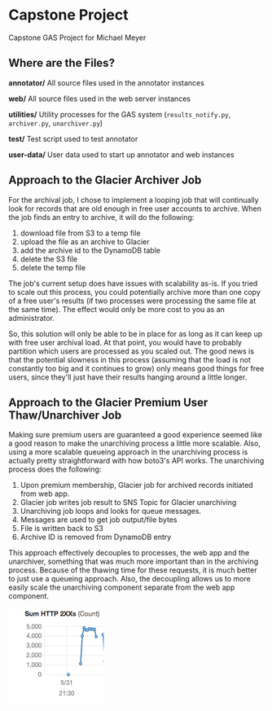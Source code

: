 # Capstone Project
Capstone GAS Project for Michael Meyer

## Where are the Files?

**annotator/** All source files used in the annotator instances

**web/** All source files used in the web server instances

**utilities/** Utility processes for the GAS system (`results_notify.py`, `archiver.py`, `unarchiver.py`)

**test/** Test script used to test annotator

**user-data/** User data used to start up annotator and web instances

## Approach to the Glacier Archiver Job

For the archival job, I chose to implement a looping job that will continually look for records that are old enough in free user accounts to archive. When the job finds an entry to archive, it will do the following:

1. download file from S3 to a temp file
2. upload the file as an archive to Glacier
3. add the archive id to the DynamoDB table
4. delete the S3 file
5. delete the temp file

The job's current setup does have issues with scalability as-is. If you tried to scale out this process, you could potentially archive more than one copy of a free user's results (if two processes were processing the same file at the same time). The effect would only be more cost to you as an administrator.

So, this solution will only be able to be in place for as long as it can keep up with free user archival load. At that point, you would have to probably partition which users are processed as you scaled out. The good news is that the potential slowness in this process (assuming that the load is not constantly too big and it continues to grow) only means good things for free users, since they'll just have their results hanging around a little longer.

## Approach to the Glacier Premium User Thaw/Unarchiver Job

Making sure premium users are guaranteed a good experience seemed like a good reason to make the unarchiving process a little more scalable. Also, using a more scalable queueing approach in the unarchiving process is actually pretty straightforward with how boto3's API works. The unarchiving process does the following:

1. Upon premium membership, Glacier job for archived records initiated from web app.
2. Glacier job writes job result to SNS Topic for Glacier unarchiving
3. Unarchiving job loops and looks for queue messages.
4. Messages are used to get job output/file bytes
5. File is written back to S3
6. Archive ID is removed from DynamoDB entry

This approach effectively decouples to processes, the web app and the unarchiver, something that was much more important than in the archiving process. Because of the thawing time for these requests, it is much better to just use a queueing approach. Also, the decoupling allows us to more easily scale the unarchiving component separate from the web app component.


![alt text](img/high-200.png "Lots of 200 Requests")
